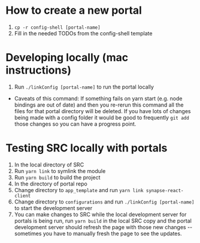 # How to create a new portal

1.  `cp -r config-shell [portal-name]`
2.   Fill in the needed TODOs from the config-shell template

# Developing locally (mac instructions)
1. Run `./linkConfig [portal-name]` to run the portal locally

* Caveats of this command: If something fails on yarn start (e.g. node bindings are out of date) and then you re-rerun this command all the files for that portal directory will be deleted. If you have lots of changes being made with a config folder it would be good to frequently `git add` those changes so you can have a progress point.

# Testing SRC locally with portals
1. In the local directory of SRC
2. Run `yarn link` to symlink the module
3. Run `yarn build` to build the project
4. In the directory of portal repo
5. Change directory to `app_template` and run `yarn link synapse-react-client`
6. Change directory to `configurations` and run `./linkConfig [portal-name]` to start the development server
7. You can make changes to SRC while the local development server for portals is being run, run `yarn build` in the local SRC copy and the portal development server should refresh the page with those new changes -- sometimes you have to manually fresh the page to see the updates.
